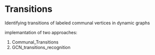 # Transitions

Identifying transitions of labeled communal vertices in dynamic graphs

implemantation of two approaches:
1. Communal_Transitions
2. GCN_transitions_recognition
